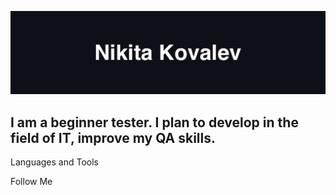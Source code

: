 ![Header](https://github.com/PassPuff/PassPuff/blob/main/assets/%D0%A1%D0%BD%D0%B8%D0%BC%D0%BE%D0%BA%20%D1%8D%D0%BA%D1%80%D0%B0%D0%BD%D0%B0%202022-10-30%20%D0%B2%2015.09.03.png)

## I am a beginner tester. I plan to develop in the field of IT, improve my QA skills.

Languages and Tools

Follow Me